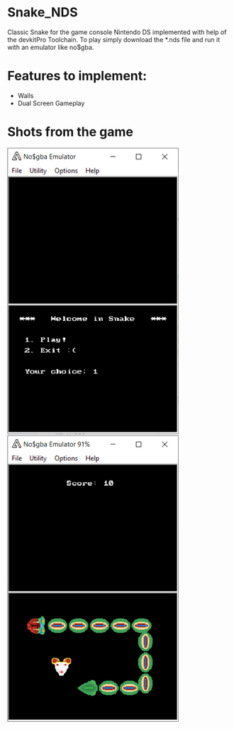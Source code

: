 # Snake_NDS

Classic Snake for the game console Nintendo DS implemented with help of the devkitPro Toolchain.
To play simply download the *.nds file and run it with an emulator like no$gba.

# Features to implement:
  - Walls
  - Dual Screen Gameplay

# Shots from the game

![](game_images/menu.png) ![](game_images/gameplay.png)